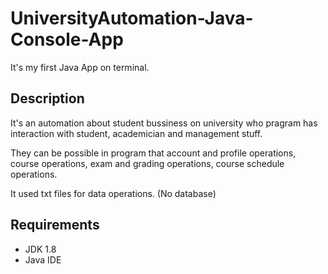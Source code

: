 # UniversityAutomation-Java-Console-App

It's my first Java App on terminal.

## Description

It's an automation about student bussiness on university who pragram has interaction with student, academician and management stuff.

They can be possible in program that account and profile operations, course operations, exam and grading operations, course schedule operations.

It used txt files for data operations. (No database)

## Requirements

  - JDK 1.8
  - Java IDE

